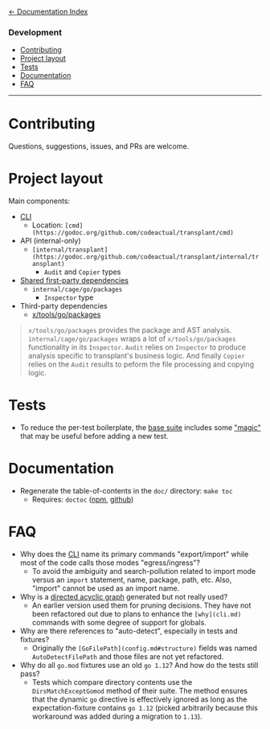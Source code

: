 [← Documentation Index](README.md)

### Development

<!-- START doctoc generated TOC please keep comment here to allow auto update -->
<!-- DON'T EDIT THIS SECTION, INSTEAD RE-RUN doctoc TO UPDATE -->


- [Contributing](#contributing)
- [Project layout](#project-layout)
- [Tests](#tests)
- [Documentation](#documentation)
- [FAQ](#faq)

<!-- END doctoc generated TOC please keep comment here to allow auto update -->

* * *

# Contributing

Questions, suggestions, issues, and PRs are welcome.

# Project layout

Main components:

- [CLI](cli.md)
  - Location: `[cmd](https://godoc.org/github.com/codeactual/transplant/cmd)`
- API (internal-only)
  - `[internal/transplant](https://godoc.org/github.com/codeactual/transplant/internal/transplant)`
    - `Audit` and `Copier` types
- [Shared first-party dependencies](README.md#shared-first-party-dependencies)
  - `internal/cage/go/packages`
    - `Inspector` type
- Third-party dependencies
  - [x/tools/go/packages](https://godoc.org/golang.org/x/tools/go/packages)

> `x/tools/go/packages` provides the package and AST analysis. `internal/cage/go/packages` wraps a lot of `x/tools/go/packages` functionality in its `Inspector`. `Audit` relies on `Inspector` to produce analysis specific to transplant's business logic. And finally `Copier` relies on the `Audit` results to peform the file processing and copying logic.

# Tests

- To reduce the per-test boilerplate, the [base suite](../internal/transplant/suite_test.go) includes some ["magic"](https://en.wikipedia.org/wiki/Magic_(programming)) that may be useful before adding a new test.

# Documentation

- Regenerate the table-of-contents in the `doc/` directory: `make toc`
  - Requires: `doctoc` ([npm](https://www.npmjs.com/package/doctoc), [github](https://github.com/thlorenz/doctoc))

# FAQ

- Why does the [CLI](cli.md) name its primary commands "export/import" while most of the code calls those modes "egress/ingress"?
  - To avoid the ambiguity and search-pollution related to import mode versus an `import` statement, name, package, path, etc. Also, "import" cannot be used as an import name.
- Why is a [directed acyclic graph](https://en.wikipedia.org/wiki/Directed_acyclic_graph) generated but not really used?
  - An earlier version used them for pruning decisions. They have not been refactored out due to plans to enhance the `[why](cli.md)` commands with some degree of support for globals.
- Why are there references to "auto-detect", especially in tests and fixtures?
  - Originally the `[GoFilePath](config.md#structure)` fields was named `AutoDetectFilePath` and those files are not yet refactored.
- Why do all `go.mod` fixtures use an old `go 1.12`? And how do the tests still pass?
  - Tests which compare directory contents use the `DirsMatchExceptGomod` method of their suite. The method ensures that the dynamic `go` directive is effectively ignored as long as the expectation-fixture contains `go 1.12` (picked arbitrarily because this workaround was added during a migration to `1.13`).
